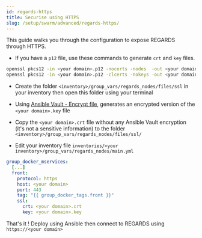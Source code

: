 ```yaml
---
id: regards-https
title: Securise using HTTPS
slug: /setup/swarm/advanced/regards-https/
---
```


This guide walks you through the configuration to expose REGARDS through HTTPS.

- If you have a `p12` file, use these commands to generate `crt` and `key` files.
```bash
openssl pkcs12 -in <your domain>.p12 -nocerts -nodes  -out <your domain>.key
openssl pkcs12 -in <your domain>.p12 -clcerts -nokeys -out <your domain>.crt 
```
- Create the folder `<inventory>/group_vars/regards_nodes/files/ssl` in your inventory then open this folder using your terminal 

- Using [Ansible Vault - Encrypt file](ansible-vault.md#encrypt-file), generates an encrypted version of the `<your domain>.key` file
- Copy the `<your domain>.crt` file without any Ansible Vault encryption (it's not a sensitive information) to the folder `<inventory>/group_vars/regards_nodes/files/ssl/`
- Edit your inventory file `inventories/<your inventory>/group_vars/regards_nodes/main.yml` 
```yaml
group_docker_mservices:
  [...]
  front:
    protocol: https
    host: <your domain>
    port: 443
    tag: "{{ group_docker_tags.front }}"
    ssl:
      crt: <your domain>.crt
      key: <your domain>.key
```
That's it ! Deploy using Ansible then connect to REGARDS using `https://<your domain>`
